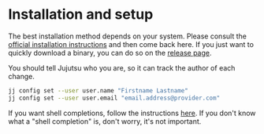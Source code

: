 # Installation and setup

The best installation method depends on your system.
Please consult the [official installation instructions](https://jj-vcs.github.io/jj/latest/install-and-setup/) and then come back here.
If you just want to quickly download a binary, you can do so on the [release page](https://github.com/jj-vcs/jj/releases/latest).

You should tell Jujutsu who you are, so it can track the author of each change.

```sh
jj config set --user user.name "Firstname Lastname"
jj config set --user user.email "email.address@provider.com"
```

If you want shell completions, follow the instructions [here](https://jj-vcs.github.io/jj/latest/install-and-setup/#command-line-completion).
If you don't know what a "shell completion" is, don't worry, it's not important.
